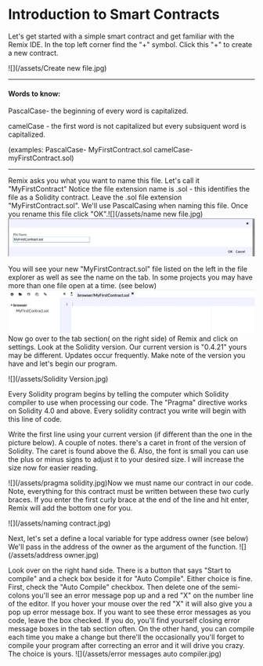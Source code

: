# Introduction to Smart Contracts

Let's get started with a simple smart contract and get familiar with the Remix IDE. In the top left corner find the "+" symbol. Click this "+" to create a new contract.

![](/assets/Create new file.jpg)

---

#### Words to know:

PascalCase- the beginning of every word is capitalized.

camelCase - the first word is not capitalized but every subsiquent word is capitalized.

\(examples:     PascalCase- MyFirstContract.sol          camelCase- myFirstContract.sol\)

---

Remix asks you what you want to name this file. Let's call it "MyFirstContract" Notice the file extension name is .sol - this identifies the file as a Solidity contract. Leave the .sol file extension "MyFirstContract.sol". We'll use PascalCasing when naming this file. Once you rename this file click "OK".![](/assets/name new file.jpg)![](/assets/MyFirstContract.jpg)

You will see your new "MyFirstContract.sol" file listed on the left in the file explorer as well as see the name on the tab. In some projects you may have more than one file open at a time. \(see below\) ![](/assets/MyFirstContractTab.jpg)Now go over to the tab section\( on the right side\)  of Remix and click on settings. Look at the Solidity version. Our current version is "0.4.21" yours may be different. Updates occur frequently. Make note of the version you have and let's begin our program.

![](/assets/Solidity Version.jpg)

Every Solidity program begins by telling the computer which Solidity compiler to use when processing our code. The "Pragma" directive works on Solidity 4.0 and above. Every solidity contract you write will begin with this line of code.

Write the first line using your current version \(if different than the one in the picture below\).  A couple of notes. there's a caret in front of the version of Solidity. The caret is found above the 6. Also, the font is small you can use the plus or minus signs to adjust it to your desired size. I will increase the size now for easier reading.

![](/assets/pragma solidity.jpg)Now we must name our contract in our code. Note, everything for this contract must be written between these two curly braces. If you enter the first curly brace at the end of the line and hit enter, Remix will add the bottom one for you.

![](/assets/naming contract.jpg)

Next, let's set a define a local variable for type address owner  \(see below\) We'll pass in the address of the owner as the argument of the function. ![](/assets/address owner.jpg)

Look over on the right hand side. There is a button that says "Start to compile" and a check box beside it for "Auto Compile". Either choice is fine. First, check the "Auto Compile" checkbox. Then delete one of the semi-colons you'll see an error message pop up and a red "X" on the number line of the editor. If you hover your mouse over the red "X" it will also give you a pop up error message box. If you want to see these error messages as you code, leave the box checked. If you do, you'll find yourself closing error message boxes in the tab section often. On the other hand, you can compile each time you make a change but there'll the occasionally you'll forget to compile your program after correcting an error and it will drive you crazy. The choice is yours. ![](/assets/error messages auto compiler.jpg)

